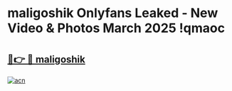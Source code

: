 # maligoshik Onlyfans Leaked - New Video & Photos March 2025 !qmaoc

# <h2><a href="https://yb7z77.iuczelnia.edu.pl?title=maligoshik&ref=qmaoc">🔗👉 🔴 maligoshik</a></h2>

[![acn](https://github.com/user-attachments/assets/0f9c940e-d8b0-45ae-aac7-cd30a18b3e1c)](https://yb7z77.iuczelnia.edu.pl?title=maligoshik&ref=qmaoc)

